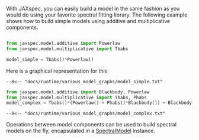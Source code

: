 With JAXspec, you can easily build a model in the same fashion as you would do using
your favorite spectral fitting library. The following example shows how to build simple
models using additive and multiplicative components.

```python

from jaxspec.model.additive import Powerlaw
from jaxspec.model.multiplicative import Tbabs

model_simple = Tbabs()*Powerlaw()
```

<!---
```python
try:
    model_simple.export_to_mermaid(file='../docs/runtime/various_model_graphs/model_simple.txt')
except:
    #this is for github actions
    model_simple.export_to_mermaid(file='docs/runtime/various_model_graphs/model_simple.txt')
```
-->

Here is a graphical representation for this

``` mermaid
--8<-- "docs/runtime/various_model_graphs/model_simple.txt"
```

```python
from jaxspec.model.additive import Blackbody, Powerlaw
from jaxspec.model.multiplicative import Tbabs, Phabs
model_complex = Tbabs()*(Powerlaw() + Phabs()*Blackbody()) + Blackbody()
```

<!---
```python
try:
    model_complex.export_to_mermaid(file='../docs/runtime/various_model_graphs/model_complex.txt')
except:
    #this is for github actions
    model_complex.export_to_mermaid(file='docs/runtime/various_model_graphs/model_complex.txt')
```
-->

``` mermaid
--8<-- "docs/runtime/various_model_graphs/model_complex.txt"
```

Operations between model components can be used to build spectral models on the fly, encapsulated
in a [SpectralModel]() instance.